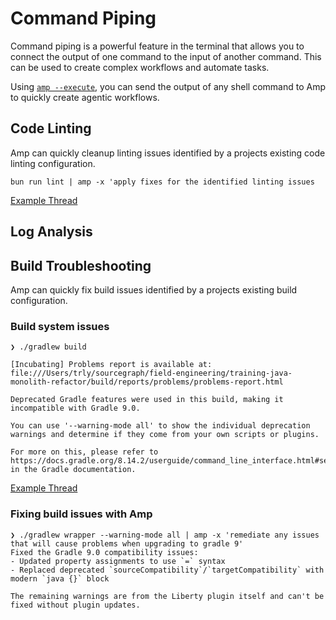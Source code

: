 # Command Piping

Command piping is a powerful feature in the terminal that allows you to connect the output of one command to the input of another command. This can be used to create complex workflows and automate tasks.

Using [`amp --execute`](https://ampcode.com/news/amp-x), you can send the output of any shell command to Amp to quickly create agentic workflows.


## Code Linting

Amp can quickly cleanup linting issues identified by a projects existing code linting configuration.

`bun run lint | amp -x 'apply fixes for the identified linting issues`

[Example Thread](https://ampcode.com/threads/T-28cb7911-14bf-41c3-9605-8aff8cc7b85a)


## Log Analysis

## Build Troubleshooting

Amp can quickly fix build issues identified by a projects existing build configuration.

### Build system issues

```console
❯ ./gradlew build

[Incubating] Problems report is available at: file:///Users/trly/sourcegraph/field-engineering/training-java-monolith-refactor/build/reports/problems/problems-report.html

Deprecated Gradle features were used in this build, making it incompatible with Gradle 9.0.

You can use '--warning-mode all' to show the individual deprecation warnings and determine if they come from your own scripts or plugins.

For more on this, please refer to https://docs.gradle.org/8.14.2/userguide/command_line_interface.html#sec:command_line_warnings in the Gradle documentation.
```

[Example Thread](https://ampcode.com/threads/T-194bc44d-9b7b-4f87-bb42-d43f0d4d04aa)


### Fixing build issues with Amp

```console
❯ ./gradlew wrapper --warning-mode all | amp -x 'remediate any issues that will cause problems when upgrading to gradle 9'
Fixed the Gradle 9.0 compatibility issues:
- Updated property assignments to use `=` syntax
- Replaced deprecated `sourceCompatibility`/`targetCompatibility` with modern `java {}` block

The remaining warnings are from the Liberty plugin itself and can't be fixed without plugin updates.
